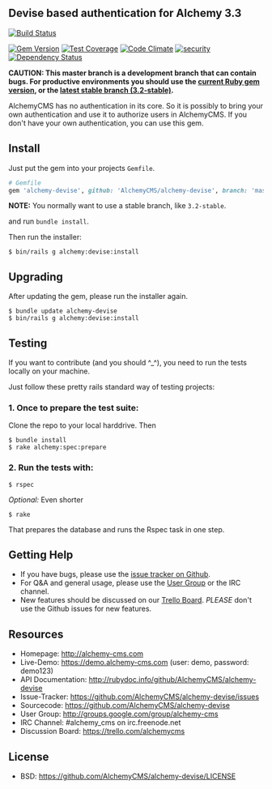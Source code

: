 ## Devise based authentication for Alchemy 3.3

[![Build Status](https://secure.travis-ci.org/AlchemyCMS/alchemy-devise.svg?branch=master)](http://travis-ci.org/AlchemyCMS/alchemy-devise)

[![Gem Version](https://badge.fury.io/rb/alchemy-devise.svg)](http://badge.fury.io/rb/alchemy-devise) [![Test Coverage](https://codeclimate.com/github/AlchemyCMS/alchemy-devise/badges/coverage.svg)](https://codeclimate.com/github/AlchemyCMS/alchemy-devise/coverage) [![Code Climate](https://codeclimate.com/github/AlchemyCMS/alchemy-devise/badges/gpa.svg)](https://codeclimate.com/github/AlchemyCMS/alchemy-devise) [![security](https://hakiri.io/github/AlchemyCMS/alchemy-devise/master.svg)](https://hakiri.io/github/AlchemyCMS/alchemy-devise/master) [![Dependency Status](https://gemnasium.com/AlchemyCMS/alchemy-devise.svg)](https://gemnasium.com/AlchemyCMS/alchemy-devise)

**CAUTION: This master branch is a development branch that can contain bugs. For productive environments you should use the [current Ruby gem version](https://rubygems.org/gems/alchemy-devise/versions/3.2.0), or the [latest stable branch (3.2-stable)](https://github.com/AlchemyCMS/alchemy-devise/tree/3.2-stable).**

AlchemyCMS has no authentication in its core. So it is possibly to bring your own authentication and use it to authorize users in AlchemyCMS. If you don't have your own authentication, you can use this gem.

## Install

Just put the gem into your projects `Gemfile`.

```ruby
# Gemfile
gem 'alchemy-devise', github: 'AlchemyCMS/alchemy-devise', branch: 'master'
```

**NOTE:** You normally want to use a stable branch, like `3.2-stable`.

and run `bundle install`.

Then run the installer:

```shell
$ bin/rails g alchemy:devise:install
```

## Upgrading

After updating the gem, please run the installer again.

```shell
$ bundle update alchemy-devise
$ bin/rails g alchemy:devise:install
```

## Testing

If you want to contribute (and you should ^_^), you need to run the tests locally on your machine.

Just follow these pretty rails standard way of testing projects:

### 1. Once to prepare the test suite:

Clone the repo to your local harddrive. Then

```shell
$ bundle install
$ rake alchemy:spec:prepare
```

### 2. Run the tests with:

```shell
$ rspec
```

_Optional:_ Even shorter

```shell
$ rake
```

That prepares the database and runs the Rspec task in one step.

Getting Help
------------

* If you have bugs, please use the [issue tracker on Github](https://github.com/AlchemyCMS/alchemy-devise/issues).
* For Q&A and general usage, please use the [User Group](http://groups.google.com/group/alchemy-cms) or the IRC channel.
* New features should be discussed on our [Trello Board](https://trello.com/alchemycms). *PLEASE* don't use the Github issues for new features.

Resources
---------

* Homepage: <http://alchemy-cms.com>
* Live-Demo: <https://demo.alchemy-cms.com> (user: demo, password: demo123)
* API Documentation: <http://rubydoc.info/github/AlchemyCMS/alchemy-devise>
* Issue-Tracker: <https://github.com/AlchemyCMS/alchemy-devise/issues>
* Sourcecode: <https://github.com/AlchemyCMS/alchemy-devise>
* User Group: <http://groups.google.com/group/alchemy-cms>
* IRC Channel: #alchemy_cms on irc.freenode.net
* Discussion Board: <https://trello.com/alchemycms>

License
-------

* BSD: <https://github.com/AlchemyCMS/alchemy-devise/LICENSE>
